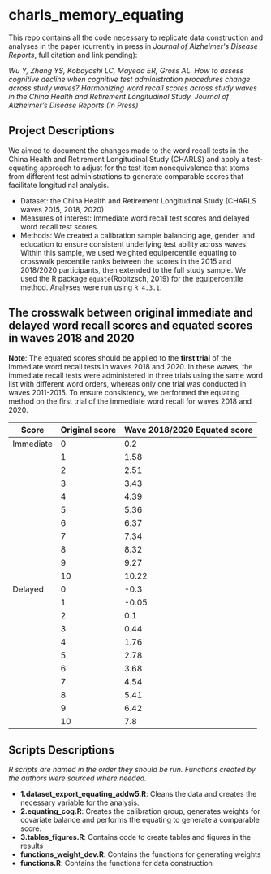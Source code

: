 # charls_memory_equating
This repo contains all the code necessary to replicate data construction and analyses in the paper (currently in press in *Journal of Alzheimer's Disease Reports*, full citation and link pending): 

*Wu Y, Zhang YS, Kobayashi LC, Mayeda ER, Gross AL. How to assess cognitive decline when cognitive test administration procedures change across study waves? Harmonizing word recall scores across study waves in the China Health and Retirement Longitudinal Study. Journal of Alzheimer’s Disease Reports (In Press)*

## Project Descriptions
We aimed to document the changes made to the word recall tests in the China Health and Retirement Longitudinal Study (CHARLS) and apply a test-equating approach to adjust for the test item nonequivalence that stems from different test administrations to generate comparable scores that facilitate longitudinal analysis.

* Dataset: the China Health and Retirement Longitudinal Study (CHARLS waves 2015, 2018, 2020)
* Measures of interest: Immediate word recall test scores and delayed word recall test scores
* Methods: We created a calibration sample balancing age, gender, and education to ensure consistent underlying test ability across waves. Within this sample, we used weighted equipercentile equating to crosswalk percentile ranks between the scores in the 2015 and 2018/2020 participants, then extended to the full study sample. We used the R package `equate`(Robitzsch, 2019) for the equipercentile method. Analyses were run using `R 4.3.1`.

## The crosswalk between original immediate and delayed word recall scores and equated scores in waves 2018 and 2020
**Note**: The equated scores should be applied to the **first trial** of the immediate word recall tests in waves 2018 and 2020. In these waves, the immediate recall tests were administered in three trials using the same word list with different word orders, whereas only one trial was conducted in waves 2011-2015. To ensure consistency, we performed the equating method on the first trial of the immediate word recall for waves 2018 and 2020.

|     Score        |     Original score    |     Wave 2018/2020 Equated score    |
|------------------|-----------------------|-------------------------------------|
|     Immediate    |     0                 |     0.2                             |
|                  |     1                 |     1.58                            |
|                  |     2                 |     2.51                            |
|                  |     3                 |     3.43                            |
|                  |     4                 |     4.39                            |
|                  |     5                 |     5.36                            |
|                  |     6                 |     6.37                            |
|                  |     7                 |     7.34                            |
|                  |     8                 |     8.32                            |
|                  |     9                 |     9.27                            |
|                  |     10                |     10.22                           |
|     Delayed      |     0                 |     -0.3                            |
|                  |     1                 |     -0.05                           |
|                  |     2                 |     0.1                             |
|                  |     3                 |     0.44                            |
|                  |     4                 |     1.76                            |
|                  |     5                 |     2.78                            |
|                  |     6                 |     3.68                            |
|                  |     7                 |     4.54                            |
|                  |     8                 |     5.41                            |
|                  |     9                 |     6.42                            |
|                  |     10                |     7.8                             |


## Scripts Descriptions
*R scripts are named in the order they should be run. Functions created by the authors were sourced where needed.*
* **1.dataset_export_equating_addw5.R**: Cleans the data and creates the necessary variable for the analysis.
* **2.equating_cog.R**: Creates the calibration group, generates weights for covariate balance and performs the equating to generate a comparable score.
* **3.tables_figures.R**: Contains code to create tables and figures in the results
* **functions_weight_dev.R**: Contains the functions for generating weights
* **functions.R**: Contains the functions for data construction

